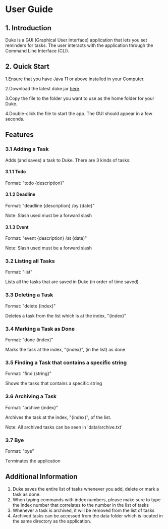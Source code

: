 # User Guide

## 1. Introduction

Duke is a GUI (Graphical User Interface) application that lets you set reminders for tasks. The user interacts with the application through the Command Line Interface (CLI).  

## 2. Quick Start

1.Ensure that you have Java 11 or above installed in your Computer.

2.Download the latest duke.jar [here](https://github.com/eizon05/duke/releases).

3.Copy the file to the folder you want to use as the home folder for your Duke.

4.Double-click the file to start the app. The GUI should appear in a few seconds.

## Features 

### 3.1 Adding a Task

Adds (and saves) a task to Duke. There are 3 kinds of tasks:

#### 3.1.1 Todo 

Format: "todo {description}"

#### 3.1.2 Deadline 

Format: "deadline {description} /by {date}"

Note: Slash used must be a forward slash

#### 3.1.3 Event 

Format: "event {description} /at {date)"

Note: Slash used must be a forward slash

### 3.2 Listing all Tasks

Format: "list"

Lists all the tasks that are saved in Duke (in order of time saved)

### 3.3 Deleting a Task

Format: "delete {index}"

Deletes a task from the list which is at the index, "{index}"

### 3.4 Marking a Task as Done

Format: "done {index}"

Marks the task at the index, "{index}", (in the list) as done

### 3.5 Finding a Task that contains a specific string

Format: "find {string}"

Shows the tasks that contains a specific string

### 3.6 Archiving a Task

Format: "archive {index}"

Archives the task at the index, "{index}", of the list.

Note: All archived tasks can be seen in 'data/archive.txt'


### 3.7 Bye

Format: "bye"

Terminates the application

## Additional Information

1. Duke saves the entire list of tasks  whenever you add, delete or mark a task as done.
2. When typing commands with index numbers, please make sure to type the index number that correlates to the number in the list of tasks
3. Whenever a task is archived, it will be removed from the list of tasks
4. Archived tasks can be accessed from the data folder which is located in the same directory as the application.
